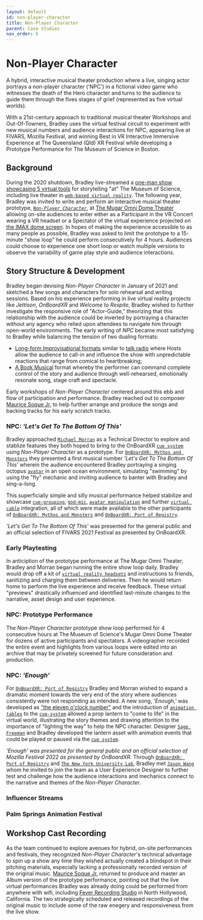 ```yaml
---
layout: default
id: non-player-character
title: Non-Player Character
parent: Case Studies
nav_order: 5
---
```


# Non-Player Character
A hybrid, interactive musical theater production where a live, singing actor portrays a non-player character ('NPC') in a fictional video game who witnesses the death of the Hero character and turns to the audience to guide them through the fives stages of grief (represented as five virtual worlds). 

With a 21st-century approach to traditional musical theater Workshops and Out-Of-Towners, Bradley uses the virtual festival circuit to experiment with new musical numbers and audience interactions for NPC, appearing live at FIVARS, Mozilla Festival, and winning Best in VR Interactive Immersive Experience at The Queensland (Qld) XR Festival while developing a Prototype Performance for The Museum of Science in Boston. 

## Background
During the 2020 shutdown, Bradley live-streamed a [one-man show showcasing 5 virtual tools](https://playbill.com/article/watch-this-live-virtual-reality-theatre-performance-from-the-museum-of-science) for storytelling "at" The Museum of Science, including live theater in [`web-based virtual reality`](./glossary-webvr). The following year, Bradley was invited to write and perform an interactive musical theater prototype, *[`Non-Player Character`]()*, at [The Mugar Omni Dome Theater](https://www.mos.org/press/press-releases/Adult-Programming-Fall-2021) allowing on-site audiences to enter either as a Participant in the VR Concert wearing a VR headset or a Spectator of the virtual experience projected on [the IMAX dome screen](https://en.wikipedia.org/wiki/Mugar_Omni_Theater). In hopes of making the experience accessible to as many people as possible, Bradley was asked to limit the prototype to a 15-minute "show loop" he could perform consecutively for 4 hours. Audiences could choose to experience one short loop or watch multiple versions to observe the variability of game play style and audience interactions.

## Story Structure & Development
Bradley began devising *Non-Player Character* in January of 2021 and sketched a few songs and characters for solo rehearsal and writing sessions. Based on his experience performing in live virtual reality projects like *Jettison*, *OnBoardXR* and *Welcome to Respite*, Bradley wished to further investigate the responsive role of "Actor-Guide," theorizing that this relationship with the audience could be inverted by portraying a character without any agency who relied upon attendees to navigate him through open-world environments. The early writing of *NPC* became most satisfying to Bradley while balancing the tension of two dualing formats: 
- [Long-form Improvisational formats](https://en.wikipedia.org/wiki/Improvisational_theatre#Non-comedic,_experimental,_and_dramatic,_narrative-based_improvisational_theater) similar to [talk radio](https://en.wikipedia.org/wiki/Talk_radio) where Hosts allow the audience to call-in and influence the show with unpredictable reactions that range from comical to heartbreaking;
- [A Book Musical](https://en.wikipedia.org/wiki/Musical_theatre#Book_musicals) format whereby the performer can command complete control of the story and audience through well-rehearsed, emotionally resonate song, stage craft and spectacle. 

Early workshops of *Non-Player Character* centered around this ebb and flow of participation and performance. Bradley reached out to composer [Maurice Soque Jr.]() to help further arrange and produce the songs and backing tracks for his early scratch tracks. 

### NPC: *'Let's Get To The Bottom Of This'*
Bradley approached [`Michael Morran`](./michael-morran.md) as a Technical Director to explore and stablize features they both hoped to bring to the OnBoardXR [`cue system`](./cue-system.md) using *Non-Player Character* as a prototype. For [`OnBoardXR: Mythos and Monsters`](./obxr-mythos-monsters.md) they presented a first musical number *'Let's Get To The Bottom Of This'* wherein the audience encountered Bradley portraying a singing octopus [`avatar`](./glossary-avatar) in an open ocean environment, simulating "swimming" by using the "fly" mechanic and inviting audience to banter with Bradley and sing-a-long.  

This superficially simple and silly musical performance helped stabilize and showcase [`cue-grouping`](./glossary-cue-group.md), [`god-mic`](./glossary-god-mic.md), [`avatar manipulation`](./glossary-avatar-manipulation.md) and further [`virtual cable`](./glossary-virtual-cable.md) integration, all of which were made available to the other participants of [`OnBoardXR: Mythos and Monsters`](./obxr-mythos-monsters.md) and [`OnBoardXR: Port of Registry`](./obxr-port-of-registry.md).

*'Let's Get To The Bottom Of This'* was presented for the general public and an official selection of FIVARS 2021 Festival as presented by OnBoardXR.

### Early Playtesting
In anticiption of the prototype performance at The Mugar Omni Theater, Bradley and Morran began running the entire show loop daily. Bradley would drop off a kit of [`virtual reality headsets`](./hmd.md) and instructions to friends, sanitizing and charging them between deliveries. Then he would return home to perform the live experience and receive feedback. These virtual "previews" drastically influenced and identified last-minute changes to the narrative, asset design and user experience. 

### NPC: Prototype Performance
The *Non-Player Character* prototype show loop performed for 4 consecutive hours at The Museum of Science's Mugar Omni Dome Theater for dozens of active participants and spectators. A videographer recorded the entire event and highlights from various loops were edited into an archive that may be privately screened for future consideration and production. 

### NPC: *'Enough'*
For [`OnBoardXR: Port of Registry`](./obxr-port-of-registry.md) Bradley and Morran wished to expand a dramatic moment towards the very end of the story where audiences consistently were not responding as intended. A new song, *'Enough,'* was developed as ["the eleven o'clock number"](https://en.wikipedia.org/wiki/11_o%27clock_number) and the introduction of [`animation tables`](./glossary-animation-tables.md) to the [`cue-system`](./cue-system.md) allowed a prop lantern to "come to life" in the virtual world, illustrating the story themes and drawing attention to the importance of "lighting the way" to help the NPC character. Designer [`Sage Freeman`](./sage-freeman.md) and Bradley developed the lantern asset with animation events that could be played or paused via the [`cue system`](./cue-system.md). 

*'Enough' was presented for the general public and an official selection of Mozilla Festival 2022 as presented by OnBoardXR.* Through [`OnBoardXR: Port of Registry`](./obxr-port-of-registry.md) and [`The New York University Lab`](./nyu-lab.md), Bradley met [`Jason Wang`](./jason-wang.md) whom he invited to join the team as a User Experience Designer to further test and challenge how the audience interactions and mechanics connect to the narrative and themes of the *Non-Player Character*.

### Influencer Streams

### Palm Springs Animation Festival

## Workshop Cast Recording
As the team continued to explore avenues for hybrid, on-site performances and festivals, they recognized *Non-Player Character*'s technical advantage to spin up a show any time they wished actually created a blindspot in their pitching materials, especially lacking a professionally recorded version of the original music. [Maurice Soque Jr.]() returned to produce and master an Album version of the prototype performance, pointing out that the live virtual performances Bradley was already doing could be performed from anywhere with wifi, including [Fever Recording Studio](https://feverrecording.com/) in North Hollywood, California. The two strategically scheduled and released recordings of the original music to include some of the raw enegery and responsiveness from the live show.
